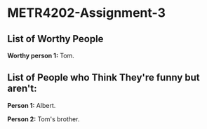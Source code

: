 METR4202-Assignment-3
=====================

List of Worthy People
-----------
__Worthy person 1:__  Tom.


List of People who Think They're funny but aren't:
-----------
__Person 1:__ Albert.

__Person 2:__ Tom's brother.

